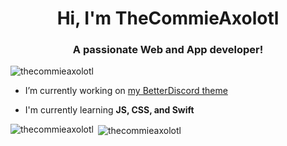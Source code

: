 <h1 align="center">Hi, I'm TheCommieAxolotl</h1>
<h3 align="center">A passionate Web and App developer!</h3>

<p align="left"> <img src="https://komarev.com/ghpvc/?username=thecommieaxolotl&label=Profile%20views&color=d274c2&style=flat" alt="thecommieaxolotl" /> </p>

- I’m currently working on [my BetterDiscord theme](https://github.com/TheCommieAxolotl/BetterDiscord-Stuff/tree/main/nightround)

- I'm currently learning **JS, CSS, and Swift**

<p><img align="left" src="https://github-readme-stats.vercel.app/api/top-langs?username=thecommieaxolotl&show_icons=true&theme=dark&locale=en&layout=compact" alt="thecommieaxolotl" /></p>

<p>&nbsp;<img align="center" src="https://github-readme-stats.vercel.app/api?username=thecommieaxolotl&show_icons=true&theme=dark&locale=en" alt="thecommieaxolotl" /></p>
